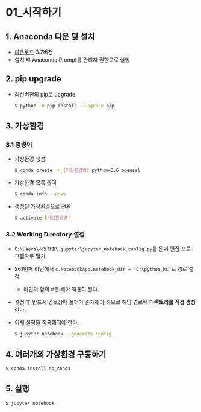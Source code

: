# 01_시작하기

## 1. Anaconda 다운 및 설치

- [다운로드](https://www.anaconda.com/distribution/ ) 3.7버전
- 설치 후 Anaconda Prompt를 관리자 권한으로 실행

## 2. pip upgrade

- 최신버전의 pip로 upgrade

  ```bash
  $ python -m pip install --upgrade pip
  ```

## 3. 가상환경

### 3.1 명령어

- 가상환경 생성

  ```bash
  $ conda create -n [가상환경명] python=3.6 openssl
  ```

- 가상환경 목록 출력

  ```bash
  $ conda info --envs
  ```

- 생성된 가상환경으로 전환

  ```bash
  $ activate [가상환경명]
  ```

### 3.2 Working Directory 설정

- `C:\Users\사용자명\.jupyter\jupyter_notebook_config.py`를 문서 편집 프로그램으로 열기

- 261번째 라인에서 `c.NotebookApp.notebook_dir = 'C:\python_ML'`로 경로 설정

  - 라인의 앞의 #은 빼야 적용이 된다.

- 설정 후 반드시 경로상에 폴더가 존재해야 하므로 해당 경로에 **디렉토리를 직접 생성**한다.

- 이제 설정을 적용해줘야 한다.

  ```bash
  $ jupyter notebook --generate-config
  ```

## 4. 여러개의 가상환경 구동하기

```bash
$ conda install nb_conda
```

## 5. 실행

```bash
$ jupyter notebook
```

